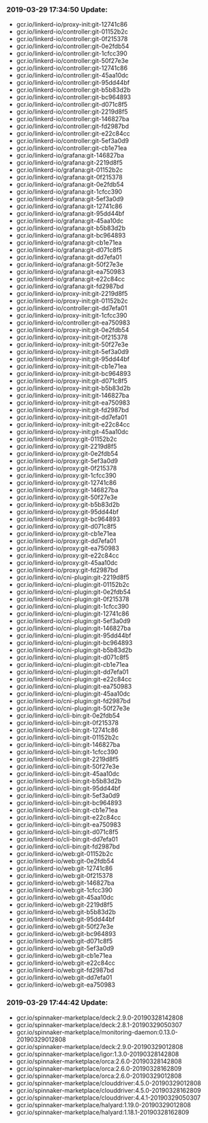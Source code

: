 ### 2019-03-29 17:34:50 Update:

- gcr.io/linkerd-io/proxy-init:git-12741c86
- gcr.io/linkerd-io/controller:git-01152b2c
- gcr.io/linkerd-io/controller:git-0f215378
- gcr.io/linkerd-io/controller:git-0e2fdb54
- gcr.io/linkerd-io/controller:git-1cfcc390
- gcr.io/linkerd-io/controller:git-50f27e3e
- gcr.io/linkerd-io/controller:git-12741c86
- gcr.io/linkerd-io/controller:git-45aa10dc
- gcr.io/linkerd-io/controller:git-95dd44bf
- gcr.io/linkerd-io/controller:git-b5b83d2b
- gcr.io/linkerd-io/controller:git-bc964893
- gcr.io/linkerd-io/controller:git-d071c8f5
- gcr.io/linkerd-io/controller:git-2219d8f5
- gcr.io/linkerd-io/controller:git-146827ba
- gcr.io/linkerd-io/controller:git-fd2987bd
- gcr.io/linkerd-io/controller:git-e22c84cc
- gcr.io/linkerd-io/controller:git-5ef3a0d9
- gcr.io/linkerd-io/controller:git-cb1e71ea
- gcr.io/linkerd-io/grafana:git-146827ba
- gcr.io/linkerd-io/grafana:git-2219d8f5
- gcr.io/linkerd-io/grafana:git-01152b2c
- gcr.io/linkerd-io/grafana:git-0f215378
- gcr.io/linkerd-io/grafana:git-0e2fdb54
- gcr.io/linkerd-io/grafana:git-1cfcc390
- gcr.io/linkerd-io/grafana:git-5ef3a0d9
- gcr.io/linkerd-io/grafana:git-12741c86
- gcr.io/linkerd-io/grafana:git-95dd44bf
- gcr.io/linkerd-io/grafana:git-45aa10dc
- gcr.io/linkerd-io/grafana:git-b5b83d2b
- gcr.io/linkerd-io/grafana:git-bc964893
- gcr.io/linkerd-io/grafana:git-cb1e71ea
- gcr.io/linkerd-io/grafana:git-d071c8f5
- gcr.io/linkerd-io/grafana:git-dd7efa01
- gcr.io/linkerd-io/grafana:git-50f27e3e
- gcr.io/linkerd-io/grafana:git-ea750983
- gcr.io/linkerd-io/grafana:git-e22c84cc
- gcr.io/linkerd-io/grafana:git-fd2987bd
- gcr.io/linkerd-io/proxy-init:git-2219d8f5
- gcr.io/linkerd-io/proxy-init:git-01152b2c
- gcr.io/linkerd-io/controller:git-dd7efa01
- gcr.io/linkerd-io/proxy-init:git-1cfcc390
- gcr.io/linkerd-io/controller:git-ea750983
- gcr.io/linkerd-io/proxy-init:git-0e2fdb54
- gcr.io/linkerd-io/proxy-init:git-0f215378
- gcr.io/linkerd-io/proxy-init:git-50f27e3e
- gcr.io/linkerd-io/proxy-init:git-5ef3a0d9
- gcr.io/linkerd-io/proxy-init:git-95dd44bf
- gcr.io/linkerd-io/proxy-init:git-cb1e71ea
- gcr.io/linkerd-io/proxy-init:git-bc964893
- gcr.io/linkerd-io/proxy-init:git-d071c8f5
- gcr.io/linkerd-io/proxy-init:git-b5b83d2b
- gcr.io/linkerd-io/proxy-init:git-146827ba
- gcr.io/linkerd-io/proxy-init:git-ea750983
- gcr.io/linkerd-io/proxy-init:git-fd2987bd
- gcr.io/linkerd-io/proxy-init:git-dd7efa01
- gcr.io/linkerd-io/proxy-init:git-e22c84cc
- gcr.io/linkerd-io/proxy-init:git-45aa10dc
- gcr.io/linkerd-io/proxy:git-01152b2c
- gcr.io/linkerd-io/proxy:git-2219d8f5
- gcr.io/linkerd-io/proxy:git-0e2fdb54
- gcr.io/linkerd-io/proxy:git-5ef3a0d9
- gcr.io/linkerd-io/proxy:git-0f215378
- gcr.io/linkerd-io/proxy:git-1cfcc390
- gcr.io/linkerd-io/proxy:git-12741c86
- gcr.io/linkerd-io/proxy:git-146827ba
- gcr.io/linkerd-io/proxy:git-50f27e3e
- gcr.io/linkerd-io/proxy:git-b5b83d2b
- gcr.io/linkerd-io/proxy:git-95dd44bf
- gcr.io/linkerd-io/proxy:git-bc964893
- gcr.io/linkerd-io/proxy:git-d071c8f5
- gcr.io/linkerd-io/proxy:git-cb1e71ea
- gcr.io/linkerd-io/proxy:git-dd7efa01
- gcr.io/linkerd-io/proxy:git-ea750983
- gcr.io/linkerd-io/proxy:git-e22c84cc
- gcr.io/linkerd-io/proxy:git-45aa10dc
- gcr.io/linkerd-io/proxy:git-fd2987bd
- gcr.io/linkerd-io/cni-plugin:git-2219d8f5
- gcr.io/linkerd-io/cni-plugin:git-01152b2c
- gcr.io/linkerd-io/cni-plugin:git-0e2fdb54
- gcr.io/linkerd-io/cni-plugin:git-0f215378
- gcr.io/linkerd-io/cni-plugin:git-1cfcc390
- gcr.io/linkerd-io/cni-plugin:git-12741c86
- gcr.io/linkerd-io/cni-plugin:git-5ef3a0d9
- gcr.io/linkerd-io/cni-plugin:git-146827ba
- gcr.io/linkerd-io/cni-plugin:git-95dd44bf
- gcr.io/linkerd-io/cni-plugin:git-bc964893
- gcr.io/linkerd-io/cni-plugin:git-b5b83d2b
- gcr.io/linkerd-io/cni-plugin:git-d071c8f5
- gcr.io/linkerd-io/cni-plugin:git-cb1e71ea
- gcr.io/linkerd-io/cni-plugin:git-dd7efa01
- gcr.io/linkerd-io/cni-plugin:git-e22c84cc
- gcr.io/linkerd-io/cni-plugin:git-ea750983
- gcr.io/linkerd-io/cni-plugin:git-45aa10dc
- gcr.io/linkerd-io/cni-plugin:git-fd2987bd
- gcr.io/linkerd-io/cni-plugin:git-50f27e3e
- gcr.io/linkerd-io/cli-bin:git-0e2fdb54
- gcr.io/linkerd-io/cli-bin:git-0f215378
- gcr.io/linkerd-io/cli-bin:git-12741c86
- gcr.io/linkerd-io/cli-bin:git-01152b2c
- gcr.io/linkerd-io/cli-bin:git-146827ba
- gcr.io/linkerd-io/cli-bin:git-1cfcc390
- gcr.io/linkerd-io/cli-bin:git-2219d8f5
- gcr.io/linkerd-io/cli-bin:git-50f27e3e
- gcr.io/linkerd-io/cli-bin:git-45aa10dc
- gcr.io/linkerd-io/cli-bin:git-b5b83d2b
- gcr.io/linkerd-io/cli-bin:git-95dd44bf
- gcr.io/linkerd-io/cli-bin:git-5ef3a0d9
- gcr.io/linkerd-io/cli-bin:git-bc964893
- gcr.io/linkerd-io/cli-bin:git-cb1e71ea
- gcr.io/linkerd-io/cli-bin:git-e22c84cc
- gcr.io/linkerd-io/cli-bin:git-ea750983
- gcr.io/linkerd-io/cli-bin:git-d071c8f5
- gcr.io/linkerd-io/cli-bin:git-dd7efa01
- gcr.io/linkerd-io/cli-bin:git-fd2987bd
- gcr.io/linkerd-io/web:git-01152b2c
- gcr.io/linkerd-io/web:git-0e2fdb54
- gcr.io/linkerd-io/web:git-12741c86
- gcr.io/linkerd-io/web:git-0f215378
- gcr.io/linkerd-io/web:git-146827ba
- gcr.io/linkerd-io/web:git-1cfcc390
- gcr.io/linkerd-io/web:git-45aa10dc
- gcr.io/linkerd-io/web:git-2219d8f5
- gcr.io/linkerd-io/web:git-b5b83d2b
- gcr.io/linkerd-io/web:git-95dd44bf
- gcr.io/linkerd-io/web:git-50f27e3e
- gcr.io/linkerd-io/web:git-bc964893
- gcr.io/linkerd-io/web:git-d071c8f5
- gcr.io/linkerd-io/web:git-5ef3a0d9
- gcr.io/linkerd-io/web:git-cb1e71ea
- gcr.io/linkerd-io/web:git-e22c84cc
- gcr.io/linkerd-io/web:git-fd2987bd
- gcr.io/linkerd-io/web:git-dd7efa01
- gcr.io/linkerd-io/web:git-ea750983
### 2019-03-29 17:44:42 Update:

- gcr.io/spinnaker-marketplace/deck:2.9.0-20190328142808
- gcr.io/spinnaker-marketplace/deck:2.8.1-20190329050307
- gcr.io/spinnaker-marketplace/monitoring-daemon:0.13.0-20190329012808
- gcr.io/spinnaker-marketplace/deck:2.9.0-20190329012808
- gcr.io/spinnaker-marketplace/igor:1.3.0-20190328142808
- gcr.io/spinnaker-marketplace/orca:2.6.0-20190328142808
- gcr.io/spinnaker-marketplace/orca:2.6.0-20190328162809
- gcr.io/spinnaker-marketplace/orca:2.6.0-20190329012808
- gcr.io/spinnaker-marketplace/clouddriver:4.5.0-20190329012808
- gcr.io/spinnaker-marketplace/clouddriver:4.5.0-20190328162809
- gcr.io/spinnaker-marketplace/clouddriver:4.4.1-20190329050307
- gcr.io/spinnaker-marketplace/halyard:1.19.0-20190329012808
- gcr.io/spinnaker-marketplace/halyard:1.18.1-20190328162809
